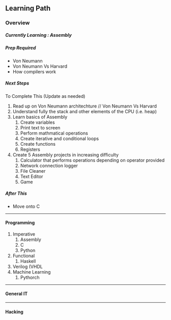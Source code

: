 Learning Path 
-------------
### Overview 
##### Currently Learning : Assembly 
##### Prep Required
* Von Neumann 
* Von Neumann Vs Harvard
* How compilers work
##### Next Steps 
To Complete This (Update as needed)
1. Read up on Von Neumann architechture // Von Neumann Vs Harvard 
2. Understand fully the stack and other elements of the CPU (i.e. heap)
3. Learn basics of Assembly
   1. Create variables
   2. Print text to screen
   3. Perform mathmatical operations
   4. Create iterative and conditional loops
   5. Create functions
   6. Registers 
4. Create 5 Assembly projects in increasing difficulty
   1. Calculator that performs operations depending on operator provided
   2. Network connection logger
   3. File Cleaner
   4. Text Editor
   5. Game
##### After This 
* Move onto C 
---
#### Programming 
1. Imperative
   1. Assembly
   2. C
   3. Python
2. Functional
   1. Haskell
3. Verilog (VHDL
4. Machine Learning
   1. Pythorch 
---
#### General IT  

---
#### Hacking

